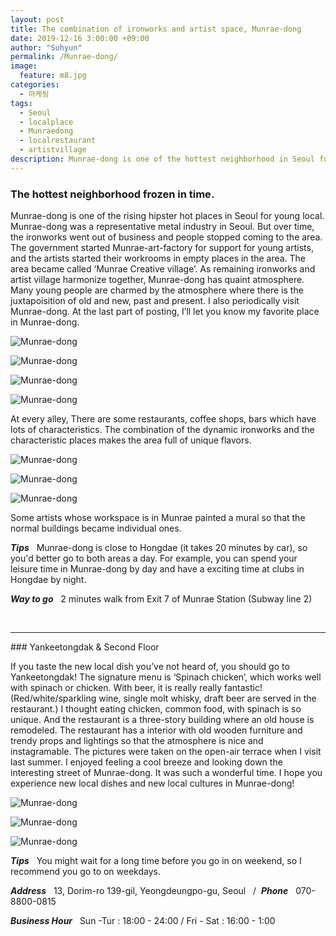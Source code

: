 ```yaml
---
layout: post
title: The combination of ironworks and artist space, Munrae-dong
date: 2019-12-16 3:00:00 +09:00
author: "Suhyun"
permalink: /Munrae-dong/
image:
  feature: m8.jpg
categories:
  - 마케팅
tags:
  - Seoul
  - localplace
  - Munraedong
  - localrestaurant
  - artistvillage
description: Munrae-dong is one of the hottest neighborhood in Seoul for young local. Munrae-dong was a representative metal industry in Seoul. But over time, the ironworks went out of business and people stopped coming to the area.
---
```


### The hottest neighborhood frozen in **time**.

Munrae-dong is one of the rising hipster hot places in Seoul for young local. Munrae-dong was a representative metal industry in Seoul. But over time, the ironworks went out of business and people stopped coming to the area. The government started Munrae-art-factory for support for young artists, and the artists started their workrooms in empty places in the area. The area became called ‘Munrae Creative village’. As remaining ironworks and artist village harmonize together, Munrae-dong has quaint atmosphere. Many young people are charmed by the atmosphere where there is the juxtapoisition of old and new, past and present. I also periodically visit Munrae-dong. At the last part of posting, I’ll let you know my favorite place in Munrae-dong.

![Munrae-dong](/img1/02/m11.jpg)

![Munrae-dong](/img1/02/m12.jpg)

![Munrae-dong](/img1/02/m13.jpg)

![Munrae-dong](/img1/02/m7.jpg)

At every alley, There are some restaurants, coffee shops, bars which have lots of characteristics. The combination of the dynamic ironworks and the characteristic places makes the area full of unique flavors.

![Munrae-dong](/img1/02/m6.jpg)

![Munrae-dong](/img1/02/m4.jpg)

![Munrae-dong](/img1/02/m5.jpg)

Some artists whose workspace is in Munrae painted a mural so that the normal buildings became individual ones.

***Tips***  &nbsp; Munrae-dong is close to Hongdae (it takes 20 minutes by car), so you'd better go to both areas a day. For example, you can spend your leisure time in Munrae-dong by day and have a exciting time at clubs in Hongdae by night.

***Way to go*** &nbsp; 2 minutes walk from Exit 7 of Munrae Station (Subway line 2)

<br />



<hr>
###  Yankeetongdak & Second Floor


 If you taste the new local dish you’ve not heard of, you should go to Yankeetongdak!  The signature menu is ‘Spinach chicken’, which works well with spinach or chicken. With beer, it is really really fantastic! (Red/white/sparkling wine, single molt whisky, draft beer are served in the restaurant.) I thought eating chicken, common food, with spinach is so unique. And the restaurant is a three-story building where an old house is remodeled. The restaurant has a interior with old wooden furniture and trendy props and lightings so that the atmosphere is nice and instagramable. The pictures were taken on the open-air terrace when I visit last summer. I enjoyed feeling a cool breeze and looking down the interesting street of Munrae-dong. It was such a wonderful time. I hope you experience new local dishes and new local cultures in Munrae-dong!

![Munrae-dong](/img1/02/m1.jpg)

![Munrae-dong](/img1/02/m2.jpg)

![Munrae-dong](/img1/02/m3.jpg)

***Tips***  &nbsp; You might wait for a long time before you go in on weekend, so I recommend you go to on weekdays.

***Address*** &nbsp; 13, Dorim-ro 139-gil, Yeongdeungpo-gu, Seoul  &nbsp; /&nbsp; ***Phone*** &nbsp; 070-8800-0815

***Business Hour*** &nbsp; Sun -Tur : 18:00 - 24:00 / Fri - Sat : 16:00 - 1:00